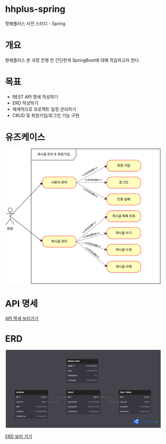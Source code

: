 # hhplus-spring
항해플러스 사전 스터디 - Spring

# 개요
항해플러스 본 과정 진행 전 간단한게 SpringBoot에 대해 학습하고자 한다.

# 목표
- REST API 명세 작성하기
- ERD 작성하기
- 체계적으로 프로젝트 일정 관리하기
- CRUD 및 회원가입/로그인 기능 구현

# 유즈케이스
<p align="center">
  <img src="./document/Spring.drawio.svg" width="500" />
</p>

# API 명세
[API 명세 보러가기](https://jk0-8.gitbook.io/hhplus-spring/)

# ERD 
<p align="center">
  <img src="./document/ERD.png" width="500" />
</p>

[ERD 보러 가기](https://dbdiagram.io/d/hhplus-spring-684cd8693cc77757c8d9b381)
